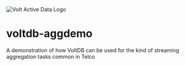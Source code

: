 <img title="Volt Active Data" alt="Volt Active Data Logo" src="http://52.210.27.140:8090/voltdb-awswrangler-servlet/VoltActiveData.png">

# voltdb-aggdemo
A demonstration of how VoltDB can be used for the kind of streaming aggregation tasks common in Telco

